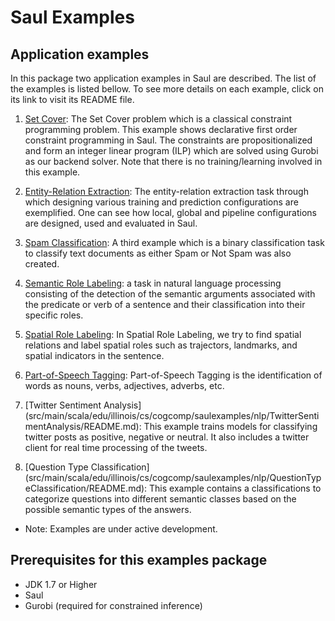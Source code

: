 # Saul Examples 

## Application examples

In this package two application examples in Saul are described. 
The list of the examples is listed bellow. To see more details on each example, click on its link to 
visit its README file. 

1. [Set Cover](src/main/scala/edu/illinois/cs/cogcomp/saulexamples/setcover/README.md): 
The Set Cover problem which is a classical constraint programming 
problem. This example shows declarative first order constraint programming in Saul. The constraints 
are propositionalized and form an integer linear program (ILP) which are solved using Gurobi as our backend solver.
 Note that there is no training/learning involved in this example. 
 
2. [Entity-Relation Extraction](src/main/scala/edu/illinois/cs/cogcomp/saulexamples/nlp/EntityRelation/README.md): 
The entity-relation extraction task through 
which designing various training and prediction configurations are exemplified. 
One can see how local, global and pipeline configurations are designed, used and evaluated in Saul.

3. [Spam Classification](src/main/scala/edu/illinois/cs/cogcomp/saulexamples/nlp/EmailSpam/README.md): 
A third example which is a binary classification task 
to classify text documents as either Spam or Not Spam was also created.

4. [Semantic Role Labeling](src/main/scala/edu/illinois/cs/cogcomp/saulexamples/nlp/SemanticRoleLabeling/README.md): 
a task in natural language processing consisting of the detection of the semantic arguments associated with the predicate 
or verb of a sentence and their classification into their specific roles.

5. [Spatial Role Labeling](src/main/scala/edu/illinois/cs/cogcomp/saulexamples/nlp/SpatialRoleLabeling/README.md): 
In Spatial Role Labeling, we try to find spatial relations and label spatial roles such as trajectors, landmarks, and spatial indicators in the sentence. 

6. [Part-of-Speech Tagging](src/main/scala/edu/illinois/cs/cogcomp/saulexamples/nlp/POSTagger/README.md): 
Part-of-Speech Tagging is the identification of words as nouns, verbs, adjectives, adverbs, etc.

7. [Twitter Sentiment Analysis] (src/main/scala/edu/illinois/cs/cogcomp/saulexamples/nlp/TwitterSentimentAnalysis/README.md):
This example trains models for classifying twitter posts as positive, negative or neutral. It also includes a twitter client for real time processing of the tweets.

8. [Question Type Classification] (src/main/scala/edu/illinois/cs/cogcomp/saulexamples/nlp/QuestionTypeClassification/README.md):
This example contains a classifications to categorize questions into different semantic classes based on the possible semantic types of the answers. 


* Note: Examples are under active development. 

## Prerequisites for this examples package 

* JDK 1.7 or Higher
* Saul 
* Gurobi (required for constrained inference)

